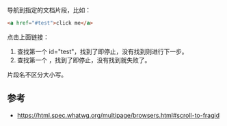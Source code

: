 导航到指定的文档片段，比如：

```html
<a href="#test">click me</a>
```

点击上面链接：

1. 查找第一个 id="test"，找到了即停止，没有找到则进行下一步。
2. 查找第一个 <a name="test">，找到了即停止，没有找到就失败了。

片段名不区分大小写。


## 参考

- https://html.spec.whatwg.org/multipage/browsers.html#scroll-to-fragid
